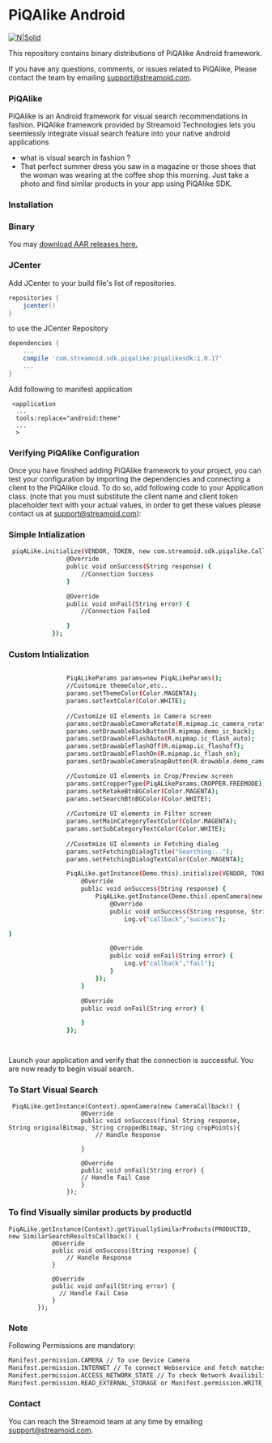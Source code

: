 # PiQAlike Android

[![N|Solid](http://www.streamoid.com/images/logo-white.png)](http://www.streamoid.com/)

This repository contains binary distributions of PiQAlike Android framework.

If you have any questions, comments, or issues related to PiQAlike, Please contact the team by emailing support@streamoid.com.


### PiQAlike

PiQAlike is an Android framework for visual search recommendations in fashion. PiQAlike framework provided by Streamoid Technologies lets you seemlessly integrate visual search feature into your native android applications

- what is visual search in fashion ?
- That perfect summer dress you saw in a magazine or those shoes that the woman was wearing at the coffee shop this morning. Just take a photo and find similar products in your app using PiQAlike SDK.


### Installation

### Binary

You may [download AAR releases here.](https://github.com/streamoid/PiQAlike-android/releases)

### JCenter

Add JCenter to your build file's list of repositories.

```groovy
repositories {
    jcenter()
}
```

to use the JCenter Repository

```groovy
dependencies {
    ...
    compile 'com.streamoid.sdk.piqalike:piqalikesdk:1.0.17'
    ...
}
```

Add following to manifest application


```
 <application
  ...
  tools:replace="android:theme"
  ...
  >
```

### Verifying PiQAlike Configuration

Once you have finished adding PiQAlike framework to your project, you can test your configuration by importing the dependencies and connecting a client to the PiQAlike cloud. To do so, add following code to your Application class. (note that you must substitute the client name and client token placeholder text with your actual values, in order to get these values please contact us at support@streamoid.com):

### Simple Intialization
```sh
 piqALike.initialize(VENDOR, TOKEN, new com.streamoid.sdk.piqalike.Callback() {
                @Override
                public void onSuccess(String response) {
                    //Connection Success
                }

                @Override
                public void onFail(String error) {
                    //Connection Failed

                }
            });

```

### Custom Intialization

```sh

                PiqALikeParams params=new PiqALikeParams();
                //Customize themeColor,etc..
                params.setThemeColor(Color.MAGENTA);
                params.setTextColor(Color.WHITE);
                
                //Customize UI elements in Camera screen
                params.setDrawableCameraRotate(R.mipmap.ic_camera_rotate);
                params.setDrawableBackButton(R.mipmap.demo_ic_back);
                params.setDrawableFlashAuto(R.mipmap.ic_flash_auto);
                params.setDrawableFlashOff(R.mipmap.ic_flashoff);
                params.setDrawableFlashOn(R.mipmap.ic_flash_on);
                params.setDrawableCameraSnapButton(R.drawable.demo_camera_button);

                //Customize UI elements in Crop/Preview screen            
                params.setCropperType(PiqALikeParams.CROPPER.FREEMODE);
                params.setRetakeBtnBGColor(Color.MAGENTA);
                params.setSearchBtnBGColor(Color.WHITE);
                
                //Customize UI elements in Filter screen
                params.setMainCategoryTextColor(Color.MAGENTA);
                params.setSubCategoryTextColor(Color.WHITE);
                
                //Cusotmize UI elements in Fetching dialog
                params.setFetchingDialogTitle("Searching...");
                params.setFetchingDialogTextColor(Color.MAGENTA);

                PiqALike.getInstance(Demo.this).initialize(VENDOR, TOKEN,params, new Callback() {
                    @Override
                    public void onSuccess(String response) {
                        PiqALike.getInstance(Demo.this).openCamera(new CameraCallback() {
                            @Override
                            public void onSuccess(String response, String originalBitmap, String croppedBitmap, String cropPoints,FilterApplied filterApplied) {
                                Log.v("callback","success");

}

                            @Override
                            public void onFail(String error) {
                                Log.v("callback","fail");
                            }
                        });
                    }

                    @Override
                    public void onFail(String error) {

                    }
                });




```

Launch your application and verify that the connection is successful. You are now ready to begin visual search.


### To Start Visual Search

```
 PiqALike.getInstance(Context).openCamera(new CameraCallback() {
                    @Override
                    public void onSuccess(final String response, String originalBitmap, String croppedBitmap, String cropPoints){
                        // Handle Response

                    }

                    @Override
                    public void onFail(String error) {
                    // Handle Fail Case
                    }
                });

```


### To find Visually similar products by productId

```
PiqALike.getInstance(Context).getVisuallySimilarProducts(PRODUCTID, new SimilarSearchResultsCallback() {
            @Override
            public void onSuccess(String response) {
                // Handle Response
            }

            @Override
            public void onFail(String error) {
              // Handle Fail Case
            }
        });
```
### Note

Following Permissions are mandatory:

```sh
Manifest.permission.CAMERA // To use Device Camera
Manifest.permission.INTERNET // To connect Webservice and fetch matches
Manifest.permission.ACCESS_NETWORK_STATE // To check Network Availibility
Manifest.permission.READ_EXTERNAL_STORAGE or Manifest.permission.WRITE_EXTERNAL_STORAGE// To access Gallery to pick image for search matches
```
### Contact

You can reach the Streamoid team at any time by emailing support@streamoid.com.

